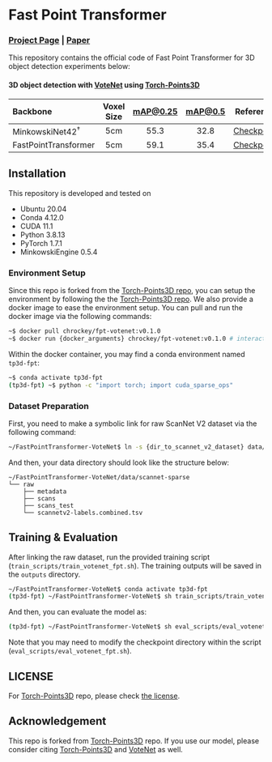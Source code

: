 # Fast Point Transformer
### [Project Page](http://cvlab.postech.ac.kr/research/FPT/) | [Paper](https://arxiv.org/abs/2112.04702)
This repository contains the official code of Fast Point Transformer for 3D object detection experiments below:
#### 3D object detection with [VoteNet](https://arxiv.org/abs/1904.09664) using [Torch-Points3D](https://github.com/torch-points3d/torch-points3d)
| Backbone                          | Voxel Size   | mAP@0.25 | mAP@0.5 | Reference |
|:----------------------------------|:------------:|:--------:|:-------:|:---------:|
| MinkowskiNet42<sup>&dagger;</sup> | 5cm | 55.3 | 32.8 | [Checkpoint](https://postechackr-my.sharepoint.com/:u:/g/personal/p0125ch_postech_ac_kr/Ecod112ZRnlPp97NNu77N0oBfPtgwzmPxr-tvLvs3eFkwA?download=1) |
| FastPointTransformer              | 5cm | 59.1 | 35.4 | [Checkpoint](https://postechackr-my.sharepoint.com/:u:/g/personal/p0125ch_postech_ac_kr/EZkpqNi9elVFohE4Xmx66GEBQSjys0ED_h1vUBnJwUz72g?download=1) |

## Installation
This repository is developed and tested on

- Ubuntu 20.04
- Conda 4.12.0
- CUDA 11.1
- Python 3.8.13
- PyTorch 1.7.1
- MinkowskiEngine 0.5.4

### Environment Setup
Since this repo is forked from the [Torch-Points3D repo](https://github.com/torch-points3d/torch-points3d), you can setup the environment by following the the [Torch-Points3D repo](https://github.com/torch-points3d/torch-points3d).
We also provide a docker image to ease the environment setup.
You can pull and run the docker image via the following commands:
```bash
~$ docker pull chrockey/fpt-votenet:v0.1.0
~$ docker run {docker_arguments} chrockey/fpt-votenet:v0.1.0 # interactive mode
```
Within the docker container, you may find a conda environment named `tp3d-fpt`:
```bash
~$ conda activate tp3d-fpt
(tp3d-fpt) ~$ python -c "import torch; import cuda_sparse_ops"
```

### Dataset Preparation
First, you need to make a symbolic link for raw ScanNet V2 dataset via the following command:
```bash
~/FastPointTransformer-VoteNet$ ln -s {dir_to_scannet_v2_dataset} data/scannet-sparse/raw
```
And then, your data directory should look like the structure below:
```
~/FastPointTransformer-VoteNet/data/scannet-sparse
└── raw
    ├── metadata
    ├── scans
    ├── scans_test
    └── scannetv2-labels.combined.tsv
```

## Training & Evaluation
After linking the raw dataset, run the provided training script (`train_scripts/train_votenet_fpt.sh`).
The training outputs will be saved in the `outputs` directory.
```bash
~/FastPointTransformer-VoteNet$ conda activate tp3d-fpt
(tp3d-fpt) ~/FastPointTransformer-VoteNet$ sh train_scripts/train_votenet_fpt.sh
```
And then, you can evaluate the model as:
```bash
(tp3d-fpt) ~/FastPointTransformer-VoteNet$ sh eval_scripts/eval_votenet_fpt.sh
```
Note that you may need to modify the checkpoint directory within the script (`eval_scripts/eval_votenet_fpt.sh`).

## LICENSE
For [Torch-Points3D](https://github.com/torch-points3d/torch-points3d) repo, please check [the license](https://github.com/chrockey/FastPointTransformer-VoteNet/blob/main/LICENSE).

## Acknowledgement

This repo is forked from [Torch-Points3D](https://github.com/torch-points3d/torch-points3d) repo.
If you use our model, please consider citing [Torch-Points3D](https://github.com/torch-points3d/torch-points3d) and [VoteNet](https://arxiv.org/abs/1904.09664) as well.
